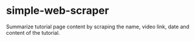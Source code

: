 # simple-web-scraper
Summarize tutorial page content by scraping the name, video link, date and content of the tutorial.
